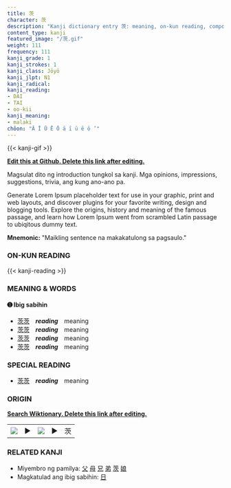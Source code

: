 ```yaml
---
title: 茨
character: 茨
description: "Kanji dictionary entry 茨: meaning, on-kun reading, compounds, origin, related kanji"
content_type: kanji
featured_image: "/茨.gif"
weight: 111
frequency: 111
kanji_grade: 1
kanji_strokes: 1
kanji_class: Jōyō
kanji_jlpt: N1
kanji_radical: 
kanji_reading: 
- DAI
- TAI
- oo-kii
kanji_meaning:
- malaki
chōon: "Ā Ī Ū Ē Ō ā ī ū ē ō ’"
---
```

[//]: # (Don't edit the line below. Kanji animated GIF code is automatically generated.)
{{< kanji-gif >}}

[//]: # (Edit below this line.)

**[Edit this at Github. Delete this link after editing.](https://github.com/tim0g/tim/tree/main/content/kanji/茨/index.md)**

Magsulat dito ng introduction tungkol sa kanji. Mga opinions, impressions, suggestions, trivia, ang kung ano-ano pa.

Generate Lorem Ipsum placeholder text for use in your graphic, print and web layouts, and discover plugins for your favorite writing, design and blogging tools. Explore the origins, history and meaning of the famous passage, and learn how Lorem Ipsum went from scrambled Latin passage to ubiqitous dummy text.
 
**Mnemonic:** "Maikling sentence na makakatulong sa pagsaulo."

### ON-KUN READING

[//]: # (Don't edit the line below. ON-KUN READING code is automatically generated.)
{{< kanji-reading >}}

### MEANING & WORDS

#### ➊ **Ibig sabihin**
  - [茨](../茨)[茨](../茨)　***reading***　meaning
  - [茨](../茨)[茨](../茨)　***reading***　meaning
  - [茨](../茨)[茨](../茨)　***reading***　meaning
  - [茨](../茨)[茨](../茨)　***reading***　meaning

### SPECIAL READING
  - [茨](../茨)[茨](../茨)　***reading***　meaning

### ORIGIN

**[Search Wiktionary. Delete this link after editing.](https://wiktionary.org/wiki/茨)**
<table class="kanji-table"><tr><td>
<img src="60px-茨-bronze.svg.png">
</td><td>▶</td><td>
<img src="60px-茨-oracle.svg.png">
</td><td>▶</td>
<td class="kanji-origin">茨</td>
</tr></table>

### RELATED KANJI
- Miyembro ng pamilya: [父](../父) [母](../母) [兄](../兄) [弟](../弟) [茨](../茨) [娘](../娘)
- Magkatulad ang ibig sabihin: [日](../日)
